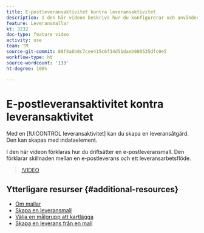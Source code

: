 ```yaml
---
title: E-postleveransaktivitet kontra leveransaktivitet
description: I den här videon beskrivs hur du konfigurerar och använder en leveransmall.
feature: Leveransmallar
kt: 3232
doc-type: feature video
activity: use
team: TM
source-git-commit: 88f4a8b0c7cee415c6f34d51daeb980535dfc0e5
workflow-type: ht
source-wordcount: '133'
ht-degree: 100%

---
```



# E-postleveransaktivitet kontra leveransaktivitet

Med en [!UICONTROL leveransaktivitet] kan du skapa en leveransåtgärd. Den kan skapas med indataelement.

I den här videon förklaras hur du driftsätter en e-postleveransmall. Den förklarar skillnaden mellan en e-postleverans och ett leveransarbetsflöde.

>[!VIDEO](https://video.tv.adobe.com/v/24065?quality=12)

## Ytterligare resurser {#additional-resources}

* [Om mallar](https://experienceleague.adobe.com/docs/campaign-classic/using/sending-messages/using-delivery-templates/about-templates.html?lang=sv)
* [Skapa en leveransmall](https://experienceleague.adobe.com/docs/campaign-classic/using/sending-messages/using-delivery-templates/creating-a-delivery-template.html?lang=sv)
* [Välja en målgrupp att kartlägga](https://experienceleague.adobe.com/docs/campaign-classic/using/sending-messages/using-delivery-templates/selecting-a-target-mapping.html?lang=sv)
* [Skapa en leverans från en mall](https://experienceleague.adobe.com/docs/campaign-classic/using/sending-messages/using-delivery-templates/creating-a-delivery-from-a-template.html?lang=sv)
